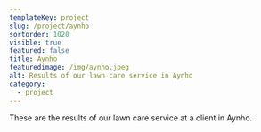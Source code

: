 ```yaml
---
templateKey: project
slug: /project/aynho
sortorder: 1020
visible: true
featured: false
title: Aynho
featuredimage: /img/aynho.jpeg
alt: Results of our lawn care service in Aynho
category:
  - project
---
```

These are the results of our lawn care service at a client in Aynho.


